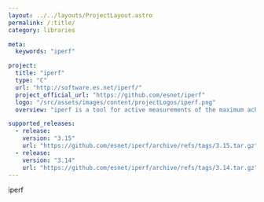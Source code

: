 ```yaml
---
layout: ../../layouts/ProjectLayout.astro
permalink: /:title/
category: libraries

meta:
  keywords: "iperf"

project:
  title: "iperf"
  type: "C"
  url: "http://software.es.net/iperf/"
  project_official_url: "https://github.com/esnet/iperf"
  logo: "/src/assets/images/content/projectLogos/iperf.png"
  overview: "iperf is a tool for active measurements of the maximum achievable bandwidth on IP networks. It supports tuning of various parameters related to timing, protocols, and buffers. For each test it reports the measured throughput / bitrate, loss, and other parameters."

supported_releases:
  - release:
    version: "3.15"
    url: "https://github.com/esnet/iperf/archive/refs/tags/3.15.tar.gz"
  - release:
    version: "3.14"
    url: "https://github.com/esnet/iperf/archive/refs/tags/3.14.tar.gz"
---
```


<p>iperf</p>
